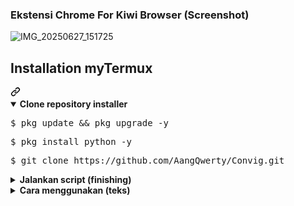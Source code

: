### Ekstensi Chrome For Kiwi Browser (Screenshot)
![IMG_20250627_151725](https://github.com/user-attachments/assets/e59c9438-707b-48b7-8b7b-b3715b84c0ae)

<div class="markdown-heading" dir="auto"><h2 tabindex="-1" class="heading-element" dir="auto">Installation myTermux</h2><a id="user-content-installation-mytermux" class="anchor" aria-label="Permalink: Installation myTermux" href="#installation-mytermux"><svg class="octicon octicon-link" viewBox="0 0 16 16" version="1.1" width="16" height="16" aria-hidden="true"><path d="m7.775 3.275 1.25-1.25a3.5 3.5 0 1 1 4.95 4.95l-2.5 2.5a3.5 3.5 0 0 1-4.95 0 .751.751 0 0 1 .018-1.042.751.751 0 0 1 1.042-.018 1.998 1.998 0 0 0 2.83 0l2.5-2.5a2.002 2.002 0 0 0-2.83-2.83l-1.25 1.25a.751.751 0 0 1-1.042-.018.751.751 0 0 1-.018-1.042Zm-4.69 9.64a1.998 1.998 0 0 0 2.83 0l1.25-1.25a.751.751 0 0 1 1.042.018.751.751 0 0 1 .018 1.042l-1.25 1.25a3.5 3.5 0 1 1-4.95-4.95l2.5-2.5a3.5 3.5 0 0 1 4.95 0 .751.751 0 0 1-.018 1.042.751.751 0 0 1-1.042.018 1.998 1.998 0 0 0-2.83 0l-2.5 2.5a1.998 1.998 0 0 0 0 2.83Z"></path></svg></a></div>
  <details open="">
  <summary><strong>Clone repository installer</strong></summary>
<div class="highlight highlight-source-shell notranslate position-relative overflow-auto" dir="auto" data-snippet-clipboard-copy-content="pkg update && pkg upgrade -y"><pre>$ pkg update && pkg upgrade -y</pre></div>
<div class="highlight highlight-source-shell notranslate position-relative overflow-auto" dir="auto" data-snippet-clipboard-copy-content="pkg install python -y"><pre>$ pkg install python -y</pre></div>
<div class="highlight highlight-source-shell notranslate position-relative overflow-auto" dir="auto" data-snippet-clipboard-copy-content="git clone https://github.com/AangQwerty/Convig.git"><pre>$ git clone https://github.com/AangQwerty/Convig.git</pre></div>
  </details>
  <details>
  <summary><strong>Jalankan script (finishing)</strong></summary>
<ul dir="auto">
<div class="highlight highlight-source-shell notranslate position-relative overflow-auto" dir="auto" data-snippet-clipboard-copy-content="cd /$HOME Convig"><pre><span class="pl-c1">$ cd</span> Convig</pre></div>
<div class="highlight highlight-source-shell notranslate position-relative overflow-auto" dir="auto" data-snippet-clipboard-copy-content="python run.py"><pre><span class="pl-c1">$ python</span> run.py</pre></div>
<ul dir="auto">
</ul>

<details>
  <summary><strong>Donasi bagi yang ingin (QR Dana)</strong></summary>

  <div class="highlight highlight-source-shell notranslate position-relative overflow-auto" dir="auto">
  </div>

  <img src="https://raw.githubusercontent.com/AangQwerty/AangQwerty/refs/heads/main/Data/Document/IMG-20250627-WA0006.jpg" alt="Hasil Gambar" style="max-width: 100%; height: auto; border: 1px solid #ccc;" />
</details>

<div class="highlight highlight-source-shell notranslate position-relative overflow-auto" dir="auto" data-snippet-clipboard-copy-content="git clone https://github.com/AangQwerty/Convig.git"><pre>$ git clone https://github.com/AangQwerty/Convig.git</pre></div>
  </details>
  <details>
  <summary><strong>Cara menggunakan (teks)</strong></summary>
<ul dir="auto">
<div class="highlight highlight-source-shell notranslate position-relative overflow-auto" dir="auto" <pre><span class="pl-c1">1.</span> Masuk ke akun Instagram (tumbal) di kiwi browser dan unduh ekstensi nya (cek folder ekstensi.txt)</pre></div>
<div class="highlight highlight-source-shell notranslate position-relative overflow-auto" dir="auto" <pre><span class="pl-c1">2.</span> Setelah keduanya selesai, Masuk halaman home Instagram lalu klik titik tiga di kanan atas kemudian klik ekstensi yang sudah kamu tambahkan/download tadi.</pre></div>
<div class="highlight highlight-source-shell notranslate position-relative overflow-auto" dir="auto" <pre><span class="pl-c1">3.</span> Jika sudah akan muncul cookies nya, lalu unduh saja dengan klik (Export As) jika sudah jalankan perintahnya dan pastikan folder cookie yang kamu download tadi sudah ada.</pre></div>
<div class="highlight highlight-source-shell notranslate position-relative overflow-auto" dir="auto" <pre><span class="pl-c1">4.</span> Masukan nama file cookie yang sudah kamu download tadi (pastikan path/folder nya benar). Dan selamat menggunakan 👋</pre></div>
<ul dir="auto">
</ul>
